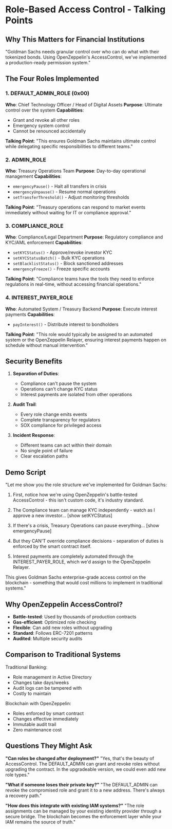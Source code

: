 # Role-Based Access Control - Talking Points

## Why This Matters for Financial Institutions

"Goldman Sachs needs granular control over who can do what with their tokenized bonds. Using OpenZeppelin's AccessControl, we've implemented a production-ready permission system."

## The Four Roles Implemented

### 1. DEFAULT_ADMIN_ROLE (0x00)
**Who**: Chief Technology Officer / Head of Digital Assets
**Purpose**: Ultimate control over the system
**Capabilities**:
- Grant and revoke all other roles
- Emergency system control
- Cannot be renounced accidentally

**Talking Point**: "This ensures Goldman Sachs maintains ultimate control while delegating specific responsibilities to different teams."

### 2. ADMIN_ROLE
**Who**: Treasury Operations Team
**Purpose**: Day-to-day operational management
**Capabilities**:
- `emergencyPause()` - Halt all transfers in crisis
- `emergencyUnpause()` - Resume normal operations
- `setTransferThreshold()` - Adjust monitoring thresholds

**Talking Point**: "Treasury operations can respond to market events immediately without waiting for IT or compliance approval."

### 3. COMPLIANCE_ROLE  
**Who**: Compliance/Legal Department
**Purpose**: Regulatory compliance and KYC/AML enforcement
**Capabilities**:
- `setKYCStatus()` - Approve/revoke investor KYC
- `setKYCStatusBatch()` - Bulk KYC operations
- `setBlacklistStatus()` - Block sanctioned addresses
- `emergencyFreeze()` - Freeze specific accounts

**Talking Point**: "Compliance teams have the tools they need to enforce regulations in real-time, without accessing financial operations."

### 4. INTEREST_PAYER_ROLE
**Who**: Automated System / Treasury Backend
**Purpose**: Execute interest payments
**Capabilities**:
- `payInterest()` - Distribute interest to bondholders

**Talking Point**: "This role would typically be assigned to an automated system or the OpenZeppelin Relayer, ensuring interest payments happen on schedule without manual intervention."

## Security Benefits

1. **Separation of Duties**: 
   - Compliance can't pause the system
   - Operations can't change KYC status
   - Interest payments are isolated from other operations

2. **Audit Trail**:
   - Every role change emits events
   - Complete transparency for regulators
   - SOX compliance for privileged access

3. **Incident Response**:
   - Different teams can act within their domain
   - No single point of failure
   - Clear escalation paths

## Demo Script

"Let me show you the role structure we've implemented for Goldman Sachs:

1. First, notice how we're using OpenZeppelin's battle-tested AccessControl - this isn't custom code, it's industry standard.

2. The Compliance team can manage KYC independently - watch as I approve a new investor... [show setKYCStatus]

3. If there's a crisis, Treasury Operations can pause everything... [show emergencyPause]

4. But they CAN'T override compliance decisions - separation of duties is enforced by the smart contract itself.

5. Interest payments are completely automated through the INTEREST_PAYER_ROLE, which we'd assign to the OpenZeppelin Relayer.

This gives Goldman Sachs enterprise-grade access control on the blockchain - something that would cost millions to implement in traditional systems."

## Why OpenZeppelin AccessControl?

- **Battle-tested**: Used by thousands of production contracts
- **Gas-efficient**: Optimized role checking
- **Flexible**: Can add new roles without upgrading
- **Standard**: Follows ERC-7201 patterns
- **Audited**: Multiple security audits

## Comparison to Traditional Systems

Traditional Banking:
- Role management in Active Directory
- Changes take days/weeks
- Audit logs can be tampered with
- Costly to maintain

Blockchain with OpenZeppelin:
- Roles enforced by smart contract
- Changes effective immediately
- Immutable audit trail
- Zero maintenance cost

## Questions They Might Ask

**"Can roles be changed after deployment?"**
"Yes, that's the beauty of AccessControl. The DEFAULT_ADMIN can grant and revoke roles without upgrading the contract. In the upgradeable version, we could even add new role types."

**"What if someone loses their private key?"**
"The DEFAULT_ADMIN can revoke the compromised role and grant it to a new address. There's always a recovery path."

**"How does this integrate with existing IAM systems?"**
"The role assignments can be managed by your existing identity provider through a secure bridge. The blockchain becomes the enforcement layer while your IAM remains the source of truth."